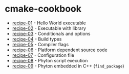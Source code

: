 # cmake-cookbook

- [recipe-01](https://github.com/marcopacini/cmake-cookbook/tree/master/recipe-01) - Hello World executable
- [recipe-02](https://github.com/marcopacini/cmake-cookbook/tree/master/recipe-02) - Executable with library
- [recipe-03](https://github.com/marcopacini/cmake-cookbook/tree/master/recipe-03) - Conditionals and options
- [recipe-04](https://github.com/marcopacini/cmake-cookbook/tree/master/recipe-04) - Build types
- [recipe-05](https://github.com/marcopacini/cmake-cookbook/tree/master/recipe-05) - Compiler flags
- [recipe-06](https://github.com/marcopacini/cmake-cookbook/tree/master/recipe-06) - Platform dependent source code
- [recipe-07](https://github.com/marcopacini/cmake-cookbook/tree/master/recipe-07) - Configuration file
- [recipe-08](https://github.com/marcopacini/cmake-cookbook/tree/master/recipe-08) - Phyton script execution
- [recipe-09](https://github.com/marcopacini/cmake-cookbook/tree/master/recipe-09) - Phyton embedded in C++ (`find_package`)